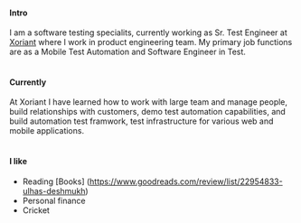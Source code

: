 
#### Intro
I am a software testing specialits, currently working as Sr. Test Engineer at [Xoriant](https://xoriant.com) where I work in product engineering team. My primary job functions are as a Mobile Test Automation and Software Engineer in Test.
<br>
<br>
#### Currently
At Xoriant I have learned how to work with large team and manage people, build relationships with customers, demo test automation capabilities, and build automation test framwork, test infrastructure for various web and mobile applications.
<br><br>
#### I like
- Reading [Books] (https://www.goodreads.com/review/list/22954833-ulhas-deshmukh)
- Personal finance
- Cricket
